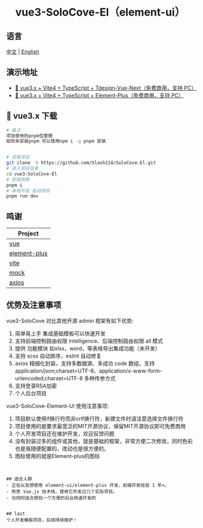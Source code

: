 <div align="center">
<h1> vue3-SoloCove-El（element-ui） </h1>
</div>

## 语言
[中文](./README.md) | [English](./README_en.md)

## 演示地址
- [🎉 vue3.x + Vite4 + TypeScript + Tdesign-Vue-Next（免费商用，支持 PC）](https://github.com/Slash214/SoloCove-TD.git)
- [🎉 vue3.x + Vite4 + TypeScript + Element-Plus（免费商用，支持 PC）](https://github.com/Slash214/SoloCove-El.git)


## 🌱 vue3.x 下载
```bash
# 备注
项目使用的pnpm包管理
如你未安装pnpm 可以使用npm i -g pnpm 安装


# 克隆项目
git clone -b https://github.com/Slash214/SoloCove-El.git
# 进入项目目录
cd vue3-SoloCove-El
# 安装依赖
pnpm i
# 本地开发 启动项目
pnpm run dev
```

## 鸣谢
| Project                                                          |
| ---------------------------------------------------------------- |
| [vue](https://github.com/vuejs/vue)                              |              
| [element-plus](https://github.com/element-plus/element-plus)     |
| [vite](https://cn.vitejs.dev/guide/)                             |
| [mock](https://github.com/nuysoft/Mock)                          |
| [axios](https://github.com/axios/axios)                          |


## 优势及注意事项
vue3-SoloCove 对比其他开源 admin 框架有如下优势:
1. 简单易上手 集成基础模板可以快速开发
1. 支持前端控制路由权限 intelligence、后端控制路由权限 all 模式
2. 提供 功能模块 如xlsx，word，等表格导出集成功能（未开发）
4. 支持 scss 自动排序，eslint 自动修复
5. axios 精细化封装，支持多数据源、多成功 code 数组，支持 application/json;charset=UTF-8、application/x-www-form-urlencoded;charset=UTF-8 多种传参方式
6. 支持登录RSA加密
7. 个人后台项目


vue3-SoloCove-Element-UI 使用注意事项:
1. 项目默认使用lf换行符而非crlf换行符，新建文件时请注意选择文件换行符
2. 项目使用的是要求最宽泛的MIT开源协议，保留MIT开源协议即可免费商用
3. 个人开发项目还在维护开发，欢迎反馈问题
4. 没有封装过多的组件或其他，就是基础的框架，非常方便二次修改，同时色彩也是我随便配置的，改动也是很方便的。
5. 图标使用的就是Element-plus的图标
```


## 适合人群
- 正在以及想使用 element-ui/element-plus 开发，前端开发经验 1 年+。
- 熟悉 Vue.js 技术栈，使用它开发过几个实际项目。
- 也同时适合想找一个方便的后台快速开发的


## last
个人开发模板项目，后续持续维护！